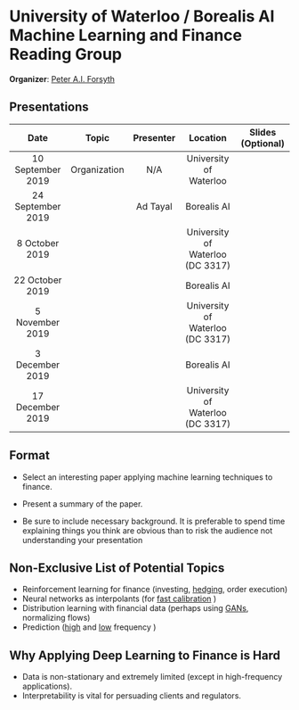 # University of Waterloo / Borealis AI Machine Learning and Finance Reading Group

**Organizer**: [Peter A.I. Forsyth](mailto:peter.forsyth@borealisai.com)

## Presentations

|Date| Topic | Presenter| Location| Slides (Optional) | 
|:----------------:|:----------------------------------------:|:----------:|:------:|:-------:|
| 10 September 2019 | Organization | N/A | University of Waterloo| 
| 24 September 2019 | |Ad Tayal | Borealis AI |
| 8 October 2019 | | | University of Waterloo (DC 3317) |
| 22 October 2019 || | Borealis AI |
| 5 November 2019 | | | University of Waterloo  (DC 3317)|
| 3 December 2019 | | | Borealis AI |
| 17 December 2019 | | | University of Waterloo (DC 3317) |

## Format

* Select an interesting paper applying machine learning techniques to finance.

* Present a summary of the paper.

* Be sure to include necessary background.  It is preferable to spend time explaining things you think are obvious than to risk the audience not understanding your presentation

## Non-Exclusive List of Potential Topics
* Reinforcement learning for finance (investing, [hedging](https://arxiv.org/pdf/1802.03042.pdf), order execution)
* Neural networks as interpolants (for [fast calibration](https://arxiv.org/pdf/1901.09647.pdf) )
* Distribution learning with financial data (perhaps using [GANs](https://arxiv.org/pdf/1907.06673.pdf), normalizing flows)
* Prediction ([high](https://arxiv.org/pdf/1803.06917.pdf) and [low](http://dachxiu.chicagobooth.edu/download/ML.pdf) frequency )

## Why Applying Deep Learning to Finance is Hard

* Data is non-stationary and extremely limited (except in high-frequency applications).
* Interpretability is vital for persuading clients and regulators.
